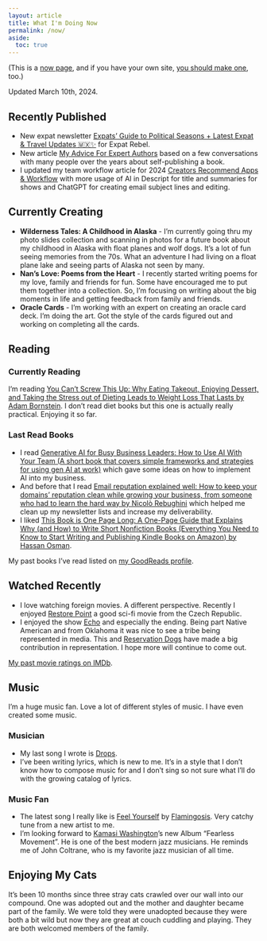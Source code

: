 ```yaml
---
layout: article
title: What I'm Doing Now
permalink: /now/
aside:
  toc: true
---
```

(This is a [now page](https://nownownow.com/about), and if you have your own site, [you should make one](https://nownownow.com/about), too.)

Updated March 10th, 2024.

## Recently Published
- New expat newsletter [Expats’ Guide to Political Seasons + Latest Expat & Travel Updates 🇲🇽✨](https://expatrebel.com/2024-03-09/) for Expat Rebel.
- New article [My Advice For Expert Authors](https://christophersherrod.com/book-advice/) based on a few conversations with many people over the years about self-publishing a book.
- I updated my team workflow article for 2024 [Creators Recommend Apps & Workflow](https://christophersherrod.com/workflow/) with more usage of AI in Descript for title and summaries for shows and ChatGPT for creating email subject lines and editing.

## Currently Creating
- **Wilderness Tales: A Childhood in Alaska** - I’m currently going thru my photo slides collection and scanning in photos for a future book about my childhood in Alaska with float planes and wolf dogs. It’s a lot of fun seeing memories from the 70s. What an adventure I had living on a float plane lake and seeing parts of Alaska not seen by many.
- **Nan’s Love: Poems from the Heart** - I recently started writing poems for my love, family and friends for fun. Some have encouraged me to put them together into a collection. So, I’m focusing on writing about the big moments in life and getting feedback from family and friends.
- **Oracle Cards** - I’m working with an expert on creating an oracle card deck. I’m doing the art. Got the style of the cards figured out and working on completing all the cards.

## Reading
### Currently Reading
I’m reading [You Can’t Screw This Up: Why Eating Takeout, Enjoying Dessert, and Taking the Stress out of Dieting Leads to Weight Loss That Lasts by Adam Bornstein](https://amzn.to/3uTa7PT). I don’t read diet books but this one is actually really practical. Enjoying it so far.

### Last Read Books
- I read [Generative AI for Busy Business Leaders: How to Use AI With Your Team (A short book that covers simple frameworks and strategies for using gen AI at work)](https://amzn.to/436CyX3) which gave some ideas on how to implement AI into my business.
- And before that I read [Email reputation explained well: How to keep your domains’ reputation clean while growing your business, from someone who had to learn the hard way by Nicolò Rebughini](https://amzn.to/3V9gzwA) which helped me clean up my newsletter lists and increase my deliverability.
- I liked [This Book is One Page Long: A One-Page Guide that Explains Why (and How) to Write Short Nonfiction Books (Everything You Need to Know to Start Writing and Publishing Kindle Books on Amazon) by Hassan Osman](https://amzn.to/48PiiKE).

My past books I’ve read listed on [my GoodReads profile](https://www.goodreads.com/christophersherrod).

## Watched Recently
- I love watching foreign movies. A different perspective. Recently I enjoyed [Restore Point](https://www.imdb.com/title/tt9362492/?ref_=fn_al_tt_1) a good sci-fi movie from the Czech Republic.
- I enjoyed the show [Echo](https://www.imdb.com/title/tt13966962/?ref_=rt_li_tt) and especially the ending. Being part Native American and from Oklahoma it was nice to see a tribe being represented in media. This and [Reservation Dogs](https://www.imdb.com/title/tt13623580/?ref_=nv_sr_srsg_0_tt_8_nm_0_q_reservation%2520dogs) have made a big contribution in representation. I hope more will continue to come out.

[My past movie ratings on IMDb](https://www.imdb.com/user/ur119282955/ratings).

## Music
I’m a huge music fan. Love a lot of different styles of music. I have even created some music.
### Musician
- My last song I wrote is [Drops](https://chr1stopher.com).
- I’ve been writing lyrics, which is new to me. It’s in a style that I don’t know how to compose music for and I don’t sing so not sure what I’ll do with the growing catalog of lyrics.

### Music Fan
- The latest song I really like is [Feel Yourself](https://www.youtube.com/watch?v=TZhdLNs7Gvk) by [Flamingosis](http://www.flamingosis.com). Very catchy tune from a new artist to me.
- I’m looking forward to [Kamasi Washington](https://www.kamasiwashington.com)’s new Album “Fearless Movement”. He is one of the best modern jazz musicians. He reminds me of John Coltrane, who is my favorite jazz musician of all time.

## Enjoying My Cats
It’s been 10 months since three stray cats crawled over our wall into our compound. One was adopted out and the mother and daughter became part of the family. We were told they were unadopted because they were both a bit wild but now they are great at couch cuddling and playing. They are both welcomed members of the family.